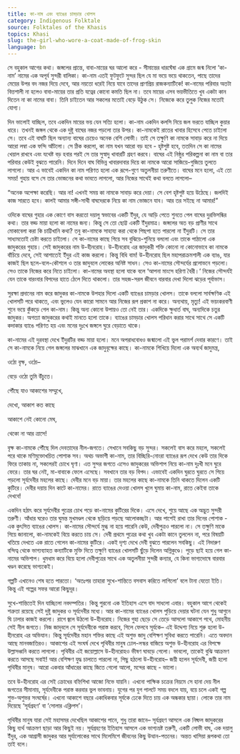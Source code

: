 ```yaml
---
title: কা-নাম এবং ব্যাঙের চামড়ার খোলস
category: Indigenous Folktale
source: Folktales of the Khasis
topics: Khasi
slug: the-girl-who-wore-a-coat-made-of-frog-skin
language: bn
---
```


সে বহুকাল আগের কথা। জঙ্গলের প্রান্তে, বাবা-মায়ের ঘর আলো করে - সীমান্তের ধারঘেঁষা এক গ্রামে জন্ম নিলো ‘কা-নাম’ নামের এক অপূর্ব সুন্দরী বালিকা। কা-নাম এতই ফুটফুটে সুন্দর ছিল যে মা ভয়ে ভয়ে থাকতেন, পাছে তাদের মেয়ের উপর বদ নজর দিয়ে দেবে, আর নয়তো ধরেই নিয়ে যাবে তাদের প্রাণপ্রিয় রাজকন্যাটিকে! কা-নামের পরিবার অতটা বিত্তশালী না হলেও বাবা-মায়ের তার প্রতি যত্নের কোনো কমতি ছিল না। তবে মায়ের এসব ভয়ভীতিতে খুব একটা কান দিতেন না কা নামের বাবা। তিনি চাইতেন আর সকলের মতোই বেড়ে উঠুক সে। নিজেকে করে তুলুক নিজের মতোই যোগ্য।

দিন ভালোই যাচ্ছিল, তবে একদিন মায়ের ভয় যেন সত্যি হলো। কা-নাম একদিন কলসি নিয়ে জল ভরতে যাচ্ছিল কুয়ার ধারে। তখনই জঙ্গল থেকে এক দুষ্টু বাঘের নজর পড়লো তার উপর। কা-নামকেই রাতের খাবার হিসেবে পেতে চাইলো সে। তবে এই বাঘটি ছিল অন্যান্য বাঘের চেয়েও অনেক বেশি লোভী। তাই সে তক্ষুণি কা নামকে সাবাড় করে না দিয়ে আরো লম্বা এক ফন্দি আঁটলো। সে ঠিক করলো, কা নাম যখন আরো বড় হবে - হৃষ্টপুষ্ট হবে, ততদিন সে কা নামের খেয়াল রাখবে এবং যথেষ্ট বড় হবার পরই সে তার সুস্বাদু খাবারটি গ্রহণ করবে। বাঘের এই নিষ্ঠুর পরিকল্পনা কা নাম বা তার পরিবার কেউই বুঝতে পারেনি। দিনে দিনে বাঘ বিভিন্ন খাবারদাবার দিয়ে কা নামকে আরো সাজিয়ে-গুজিয়ে তুলতে লাগলো। আর এ ভাবেই একদিন কা নাম পরিণত হলো এক রূপে-গুণে অতুলনীয়া তরুণীতে। বাঘের মনে হলো, এই তো সময়! গুহায় বসে সে তার ভোজনের কথা ভাবতে লাগলো, আর নিজের সাথেই কথা বলতে লাগলো–

“অনেক অপেক্ষা করেছি। আর না! এখনই সময় কা নামকে সাবাড় করে দেয়া। সে বেশ হৃষ্টপুষ্ট হয়ে উঠেছে। জলদিই কাজ সারতে হবে। কালই আমার সঙ্গী-সাথী বাঘদেরকে নিয়ে কা নাম ভোজনে যাব। আর তর সইছে না আমার!”

ওদিকে বাঘের গুহার এক কোণে বাস করতো দয়ালু স্বভাবের একটি ইঁদুর, যে আড়ি পেতে শুনতে পেল বাঘের দুরভিসন্ধির কথা। তার বড্ড মায়া হলো কা নামের জন্য। কিন্তু সে তো ছোট্ট একটি ইঁদুরমাত্র। জঙ্গলের অত বড় প্রাণীর সাথে মোকাবেলা করা কি চাট্টিখানি কথা? তবু কা-নামকে সাহায্য করা থেকে পিছপা হতে পারলো না ইঁদুরটি। সে তার সাধ্যমতোই চেষ্টা করতে চাইলো। সে কা-নামের কাছে গিয়ে সব বুঝিয়ে-শুনিয়ে বললো এবং তাকে পাঠালো এক জাদুকরের গুহায়। সেই জাদুকরের নাম উ-হীনরোহ। উ-হীনরোহ এর জাদুকরী শক্তি কোনো না কোনোভাবে কা নামকে বাঁচিয়ে দেবে, সেই আশাতেই ইঁদুর এই কাজ করলো। কিন্তু বিধি বাম! উ-হীনরোহ ছিল মহাপরাক্রমশালী এক ব্যাঙ, যার কাজই ছিল ছলে-বলে-কৌশলে ও তার জাদুবলে লোকের অনিষ্ট সাধন। সেও কা-নামের সৌন্দর্যের প্রলোভনে পড়লো। সেও তাকে নিজের করে নিতে চাইলো। কা-নামের অবস্থা হলো যাকে বলে ‘আপনা মাংসে হরিণা বৈরী।‘ নিজের সৌন্দর্যই যেন তাকে বারংবার বিপদের হাতে ঠেলে দিতে থাকলো। তার সহজ-সরল জীবনে বারবার দেখা দিলো ঝড়ের পূর্বাভাস।

সুরক্ষা প্রদানের নাম করে জাদুকর কা-নামকে উপহার দিলো একটি ব্যাঙের চামড়ার খোলস। তাকে বললো সার্বক্ষণিক এই খোলসটি পরে থাকতে, এবং ভুলেও যেন কারো সামনে আর নিজের রূপ প্রকাশ না করে। অন্যথায়, মৃত্যু! এই ভয়ংকরবাণী শুনে ভয়ে কুঁকড়ে গেল কা-নাম। কিন্তু অন্য কোনো উপায়ও তো নেই তার। একদিকে ক্ষুধার্ত বাঘ, অন্যদিকে চতুর জাদুকর। অগত্যা জাদুকরের কথাই মানতে হলো তাকে। ব্যাঙের চামড়ার খোলস পরিধান করার সাথে সাথে সে একটি কদাকার ব্যাঙে পরিণত হয় এবং মনের দুঃখে জঙ্গলে ঘুরে বেড়াতে থাকে।

কা-নামের এই দুরবস্থা দেখে ইঁদুরটির বড্ড মায়া হলো। মনে অপরাধবোধও জন্মালো এই ভুল পরামর্শ দেবার কারণে। তাই সে কা-নামকে নিয়ে গেল জঙ্গলের মাঝখানে এক জাদুবৃক্ষের কাছে। কা-নামকে শিখিয়ে দিলো এক অব্যর্থ জাদুমন্ত্র,

ওঠো বৃক্ষ, ওঠো–

বেড়ে ওঠো তুমি উঁচুতে।

পৌঁছে যাও আকাশের সম্মুখে,

দেখো, আকাশ কত কাছে

আকাশে নেই কোনো মেঘ,

থেকো না আর ত্রাসে!

বৃক্ষ কা-নামকে পৌঁছে দিল দেবতাদের নীল-জগতে। সেখানে সবকিছু বড় সুন্দর। সকলেই বাস করে মহলে, সকলেই পরে থাকে মণিমুক্তোখচিত পোশাক সব। অথচ অভাগী কা-নাম, তার বিচ্ছিরি-নোংরা ব্যাঙের রূপ দেখে কেউ তার দিকে ফিরে তাকায় না, সকলেরই চোখে ঘৃণা। এত সুন্দর জগতে এসেও জাদুকরের অভিশাপ নিয়ে কা-নাম দুঃখী মনে ঘুরে ফেরে। তার ঘর নেই, মা-বাবাকে ফেলে এসেছে। সবখানে তার বড় বিপদ। এভাবেই একদিন ঘুরতে ঘুরতে সে গিয়ে পড়লো সূর্যদেবীর মহলের কাছে। দেবীর মনে বড় মায়া। তার মহলের কাছে কা-নামকে তিনি থাকতে দিলেন একটি কুটিরে। দেবীর দয়ায় দিন কাটে কা-নামের। রাতে ব্যাঙের দেওয়া খোলস খুলে ঘুমায় কা-নাম, রাতে কেইবা তাকে দেখবে!

একদিন হঠাৎ করে সূর্যদেবীর পুত্রের চোখ পড়ে কা-নামের কুটিরের দিকে। এসে দেখে, শুয়ে আছে এক অদ্ভুত সুন্দরী তরুণী। আঁধার ঘরেও তার ঘুমন্ত মুখমণ্ডল থেকে ছড়িয়ে পড়ছে আলোকচ্ছটা। আর পাশেই রাখা তার দিনের পোশাক - এক কুৎসিত ব্যাঙের খোলস। কা-নামের সৌন্দর্যে মুগ্ধ না হয়ে পারেনি কেউ, দেবীপুত্রও পারলো না। সে তক্ষুণি মাকে গিয়ে জানালো, কা-নামকেই বিয়ে করতে চায় সে। দেবী প্রথমে পুত্রের কথা খুব একটা কানে তুললেন না, পরে বিষয়টি খতিয়ে দেখতে এক রাতে গেলেন কা-নামের কুটিরে। একই দৃশ্য দেখে দেবী বুঝতে পারলেন সবকিছু। এই নিদারুণ বন্দিত্ব থেকে ভাগ্যব্যাহত কন্যাটিকে মুক্তি দিতে তক্ষুণি ব্যাঙের খোলসটি ছুঁড়ে দিলেন অগ্নিকুণ্ডে। পুড়ে ছাই হয়ে গেল কা-নামের অভিশাপ। ধুমধাম করে বিয়ে হলো দেবীপুত্রের সাথে এক অতুলনীয়া সুন্দরী কন্যার, যে কিনা ভাগ্যদোষে বারবার খণ্ডন করেছে ভাগ্যকেই।

গল্পটি এখানেও শেষ হতে পারতো। ‘অতঃপর তাহারা সুখে-শান্তিতে বসবাস করিতে লাগিলো’ বলে টানা যেতো ইতি। কিন্তু এই গল্পের সফর আরো কিছুদূর।

সুখে-শান্তিতেই দিন যাচ্ছিলো নবদম্পতির। কিন্তু পুরনো এক ইতিহাস এসে বাদ সাধলো এবার। বহুকাল আগে থেকেই শত্রুতা রয়েছে সেই দুষ্টু জাদুকর ও সূর্যদেবীর মধ্যে। আর কা-নামের ব্যাঙের খোলস পুড়িয়ে দেয়ার ঘটনা যেন শুধু আগুনে ঘি ঢালার কাজই করলো। রাগে জ্বলে উঠলো উ-হীনরোহ। নিজের গুহা ছেড়ে সে তেড়ে আসলো আকাশে পথে, মোহনীয় সেই নীল জগতে। নিজ জাদুবলে সে সূর্যদেবীকে পরাস্ত করবে, গিলে ফেলবে সূর্যকে– এই উদ্দেশ্য নিয়ে শুরু হলো উ-হীনরোহ এর অভিযান। কিন্তু সূর্যদেবীর মহান শক্তির কাছে এই অশুভ জাদু বেশিক্ষণ সুবিধা করতে পারেনি। এতে অবদান আছে মানবজাতিরও। আকাশের এই সংঘর্ষ দেখে পৃথিবীর মানুষ ঢোল-লস্কর বাজিয়ে অশুভ উ-হীনরোহ এর বিপক্ষে উল্লাসধ্বনি করতে লাগলো। পৃথিবীর এই জয়োল্লাসে উ-হীনরোহও ভীষণ ঘাবড়ে গেলো। ভাবলো, তাকেই বুঝি আক্রমণ করতে আসছে সবাই! আর বেশিক্ষণ যুদ্ধ চালাতে পারলো না, পিছু হঠলো উ-হীনরোহ– জয়ী হলেন সূর্যদেবী, জয়ী হলো পৃথিবীর মানুষ। আরো একবার আঁধারের কাছে জিতে গেলো আলো, মন্দের কাছে - ভালো।

তবে উ-হীনরোহ এর সেই ক্রোধের বহ্নিশিখা আজো নিভে যায়নি। এখনো পাক্ষিক চক্রের নিয়মে সে হানা দেয় নীল জগতের সীমানায়, সূর্যদেবীকে পরাস্ত করবার ভুল ভাবনায়। যুগের পর যুগ পালটে সময় বদলে যায়, বয়ে চলে একই গল্প শুভ-অশুভর সংঘর্ষের। এখনো আকাশে বছরে একাধিকবার সূর্যকে ঢেকে দিতে চায় এক অন্ধকার ছায়া। লোকে তার নাম দিয়েছে ‘সূর্যগ্রহণ’ বা ‘সোলার এক্লিপস’।

পৃথিবীর মানুষ যারা সেই মহাসমর দেখেছিল আকাশের পানে, শুধু তারা জানে– সূর্যগ্রহণ আসলে এক নিষ্ফল জাদুকরের কিছু ব্যর্থ আক্রমণ ছাড়া আর কিছুই নয়। সূর্যগ্রহণের ইতিহাস আসলে এক ভাগ্যভ্রষ্ট তরুণী, একটি লোভী বাঘ, এক দয়ালু ইঁদুর, এক আগ্রাসী জাদুকর আর সূর্যালোকের সাথে মিলেমিশে জীবনের কিছু উত্থান-পতনের। অন্তত খাসিয়া রূপকথা তো তাই বলে।
